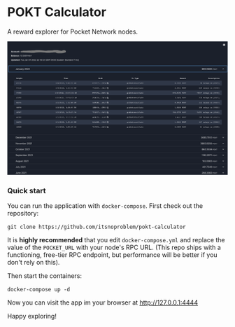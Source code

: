 # POKT Calculator

A reward explorer for Pocket Network nodes.

![](doc/rewards-sample.png)

### Quick start

You can run the application with `docker-compose`.  First check out the repository:

```shell
git clone https://github.com/itsnoproblem/pokt-calculator
```

It is **highly recommended** that you edit `docker-compose.yml` and replace the value of the `POCKET_URL` with your node's RPC URL.
(This repo ships with a functioning, free-tier RPC endpoint, but performance will be better if you don't rely on this). 


Then start the containers:
```shell
docker-compose up -d
```

Now you can visit the app im your browser at http://127.0.0.1:4444

Happy exploring!